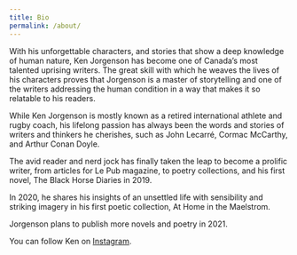 ```yaml
---
title: Bio
permalink: /about/
---
```


With his unforgettable characters, and stories that show a deep knowledge of human nature,  Ken Jorgenson has become one of Canada’s most talented uprising writers. The great skill with which he weaves the lives of his characters proves that Jorgenson is a master of storytelling and one of the writers addressing the human condition in a way that makes it so relatable to his readers.

While Ken Jorgenson is mostly known as a retired international athlete and rugby coach, his lifelong passion has always been the words and stories of writers and thinkers he cherishes, such as John Lecarré, Cormac McCarthy, and Arthur Conan Doyle.

The avid reader and nerd jock has finally taken the leap to become a prolific writer, from articles for Le Pub magazine, to poetry collections, and his first novel, The Black Horse Diaries in 2019.

In 2020, he shares his insights of an unsettled life with sensibility and striking imagery in his first poetic collection, At Home in the Maelstrom. 

Jorgenson plans to publish more novels and poetry in 2021.

You can follow Ken on [Instagram](https://www.instagram.com/kennyjorgenson/).
